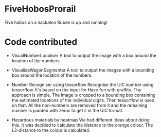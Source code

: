# FiveHobosProrail
Five hobos on a hackaton
Ruben is up and running!

# Code contributed #

- VisualNumberLocaliser
A tool to output the image with a box around the location of the numbers.

- VisualizeWagonSegmenter
A tool to output the images with a bounding box around the location of the numbers.

- Number Recogniser using tessorflow
Recognise the UIC number using tessorflow. It's based on the input for Have fun with graffity.
The approach is simple. The image is cropped to a bounding box containing the estimated locations of the individual digits.
Then tessorflow is used on that. All the non-numbers are removed from it and the remaining number is padded with zeros to get it in the UIC format.

- Hazardous materials by heatmap
We had different ideas about doing this.
It was decided to calculate the distance to the orange colour.
The L2-distance to the colour is calculated.
